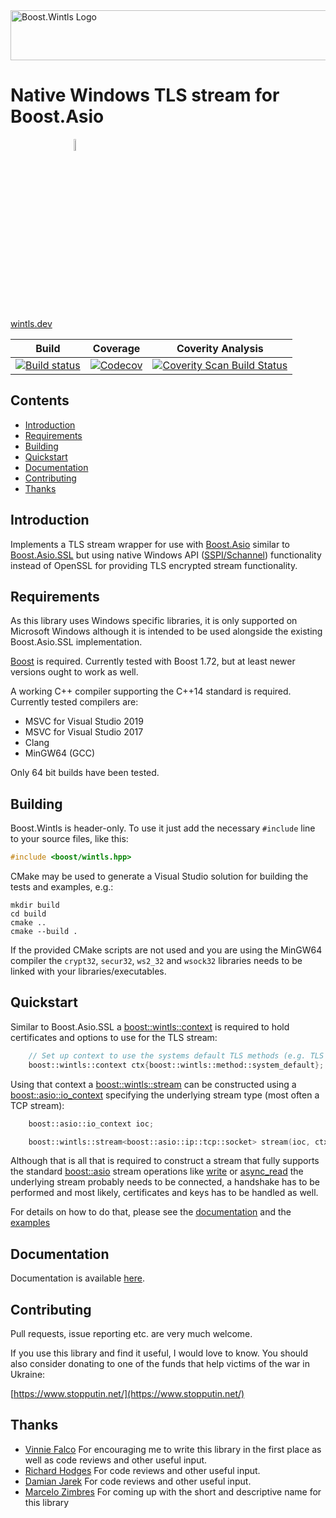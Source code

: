 <img width="800" height = "80" alt = "Boost.Wintls Logo" src="https://raw.githubusercontent.com/laudrup/boost-wintls/master/doc/logo.jpg">

# Native Windows TLS stream for Boost.Asio

<a href="https://www.stopputin.net/">
    <img style="display: block; margin-left: 20%; margin-right: auto; width: 7%" alt = "Support Ukraine" src="https://raw.githubusercontent.com/laudrup/boost-wintls/master/doc/support-ukraine.png">
</a>

[wintls.dev](https://wintls.dev/)

Build | Coverage | Coverity Analysis |
------|----------|-------------------|
[![Build status](https://github.com/laudrup/boost-wintls/workflows/build/badge.svg?branch=master)](https://github.com/laudrup/boost-wintls/actions) | [![Codecov](https://codecov.io/gh/laudrup/boost-wintls/branch/master/graph/badge.svg)](https://codecov.io/gh/laudrup/boost-wintls) | [![Coverity Scan Build Status](https://scan.coverity.com/projects/23473/badge.svg)](https://scan.coverity.com/projects/laudrup-boost-wintls) |

## Contents

- [Introduction](#introduction)
- [Requirements](#requirements)
- [Building](#building)
- [Quickstart](#quickstart)
- [Documentation](#documentation)
- [Contributing](#contributing)
- [Thanks](#thanks)

## Introduction

Implements a TLS stream wrapper for use with
[Boost.Asio](https://www.boost.org/doc/libs/release/doc/html/boost_asio.html)
similar to
[Boost.Asio.SSL](https://www.boost.org/doc/libs/release/doc/html/boost_asio/overview/ssl.html)
but using native Windows API
([SSPI/Schannel](https://docs.microsoft.com/en-us/windows-server/security/tls/tls-ssl-schannel-ssp-overview))
functionality instead of OpenSSL for providing TLS encrypted stream functionality.

## Requirements

As this library uses Windows specific libraries, it is only supported
on Microsoft Windows although it is intended to be used alongside the
existing Boost.Asio.SSL implementation.

[Boost](https://www.boost.org) is required. Currently tested with
Boost 1.72, but at least newer versions ought to work as well.

A working C++ compiler supporting the C++14 standard is required.
Currently tested compilers are:

- MSVC for Visual Studio 2019
- MSVC for Visual Studio 2017
- Clang
- MinGW64 (GCC)

Only 64 bit builds have been tested.

## Building

Boost.Wintls is header-only. To use it just add the necessary `#include` line
to your source files, like this:
```C++
#include <boost/wintls.hpp>
```

CMake may be used to generate a Visual Studio solution for building
the tests and examples, e.g.:

```
mkdir build
cd build
cmake ..
cmake --build .
```

If the provided CMake scripts are not used and you are using the
MinGW64 compiler the `crypt32`, `secur32`, `ws2_32` and `wsock32`
libraries needs to be linked with your libraries/executables.


## Quickstart

Similar to Boost.Asio.SSL a
[boost::wintls::context](https://laudrup.github.io/boost-wintls/classes.html#context)
is required to hold certificates and options to use for the TLS
stream:

```C++
    // Set up context to use the systems default TLS methods (e.g. TLS 1.2)
    boost::wintls::context ctx{boost::wintls::method::system_default};
```

Using that context a
[boost::wintls::stream](https://laudrup.github.io/boost-wintls/classes.html#stream)
can be constructed using a
[boost::asio::io_context](https://www.boost.org/doc/libs/release/doc/html/boost_asio/reference/io_context.html)
specifying the underlying stream type (most often a TCP stream):

```C++
    boost::asio::io_context ioc;

    boost::wintls::stream<boost::asio::ip::tcp::socket> stream(ioc, ctx);
```

Although that is all that is required to construct a stream that fully
supports the standard [boost::asio](https://www.boost.org/doc/libs/release/doc/html/boost_asio.html) stream operations like
[write](https://www.boost.org/doc/libs/release/doc/html/boost_asio/reference/write.html)
or
[async_read](https://www.boost.org/doc/libs/release/doc/html/boost_asio/reference/async_read.html)
the underlying stream probably needs to be connected, a handshake has
to be performed and most likely, certificates and keys has to be
handled as well.

For details on how to do that, please see the
[documentation](https://laudrup.github.io/boost-wintls) and the
[examples](https://laudrup.github.io/boost-wintls/examples.html)

## Documentation

Documentation is available [here](https://laudrup.github.io/boost-wintls).

## Contributing

Pull requests, issue reporting etc. are very much welcome.

If you use this library and find it useful, I would love to know. You should also consider donating to one of the funds that help victims of the war in Ukraine:

[https://www.stopputin.net/](https://www.stopputin.net/)


## Thanks

* [Vinnie Falco](https://github.com/vinniefalco)
  For encouraging me to write this library in the first place as well as code reviews and other useful input.
* [Richard Hodges](https://github.com/madmongo1)
  For code reviews and other useful input.
* [Damian Jarek](https://github.com/djarek)
  For code reviews and other useful input.
* [Marcelo Zimbres](https://github.com/mzimbres)
  For coming up with the short and descriptive name for this library
